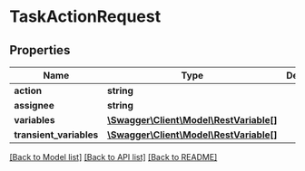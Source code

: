 # TaskActionRequest

## Properties
Name | Type | Description | Notes
------------ | ------------- | ------------- | -------------
**action** | **string** |  | [optional] 
**assignee** | **string** |  | [optional] 
**variables** | [**\Swagger\Client\Model\RestVariable[]**](RestVariable.md) |  | [optional] 
**transient_variables** | [**\Swagger\Client\Model\RestVariable[]**](RestVariable.md) |  | [optional] 

[[Back to Model list]](../README.md#documentation-for-models) [[Back to API list]](../README.md#documentation-for-api-endpoints) [[Back to README]](../README.md)


